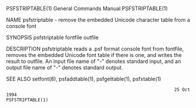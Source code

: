 PSFSTRIPTABLE(1)                                              General Commands Manual                                             PSFSTRIPTABLE(1)

NAME
       psfstriptable - remove the embedded Unicode character table from a console font

SYNOPSIS
       psfstriptable fontfile outfile

DESCRIPTION
       psfstriptable  reads  a  .psf  format  console  font from fontfile, removes the embedded Unicode font table if there is one, and writes the
       result to outfile.  An input file name of "-" denotes standard input, and an output file name of "-" denotes standard output.

SEE ALSO
       setfont(8), psfaddtable(1), psfgettable(1), psfxtable(1)

                                                                    25 Oct 1994                                                   PSFSTRIPTABLE(1)
